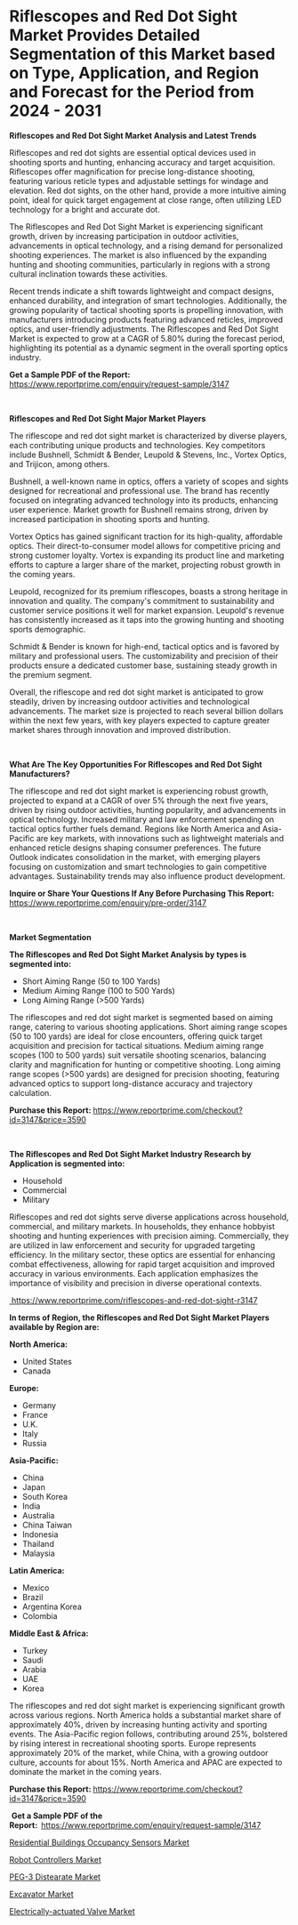 <p><h1>Riflescopes and Red Dot Sight Market Provides Detailed Segmentation of this Market based on Type, Application, and Region and Forecast for the Period from 2024 - 2031</h1></p><p><strong>Riflescopes and Red Dot Sight Market Analysis and Latest Trends</strong></p>
<p><p>Riflescopes and red dot sights are essential optical devices used in shooting sports and hunting, enhancing accuracy and target acquisition. Riflescopes offer magnification for precise long-distance shooting, featuring various reticle types and adjustable settings for windage and elevation. Red dot sights, on the other hand, provide a more intuitive aiming point, ideal for quick target engagement at close range, often utilizing LED technology for a bright and accurate dot.</p><p>The Riflescopes and Red Dot Sight Market is experiencing significant growth, driven by increasing participation in outdoor activities, advancements in optical technology, and a rising demand for personalized shooting experiences. The market is also influenced by the expanding hunting and shooting communities, particularly in regions with a strong cultural inclination towards these activities.</p><p>Recent trends indicate a shift towards lightweight and compact designs, enhanced durability, and integration of smart technologies. Additionally, the growing popularity of tactical shooting sports is propelling innovation, with manufacturers introducing products featuring advanced reticles, improved optics, and user-friendly adjustments. The Riflescopes and Red Dot Sight Market is expected to grow at a CAGR of 5.80% during the forecast period, highlighting its potential as a dynamic segment in the overall sporting optics industry.</p></p>
<p><strong>Get a Sample PDF of the Report:&nbsp;</strong> <a href="https://www.reportprime.com/enquiry/request-sample/3147">https://www.reportprime.com/enquiry/request-sample/3147</a></p>
<p>&nbsp;</p>
<p><strong>Riflescopes and Red Dot Sight Major Market Players</strong></p>
<p><p>The riflescope and red dot sight market is characterized by diverse players, each contributing unique products and technologies. Key competitors include Bushnell, Schmidt & Bender, Leupold & Stevens, Inc., Vortex Optics, and Trijicon, among others.</p><p>Bushnell, a well-known name in optics, offers a variety of scopes and sights designed for recreational and professional use. The brand has recently focused on integrating advanced technology into its products, enhancing user experience. Market growth for Bushnell remains strong, driven by increased participation in shooting sports and hunting.</p><p>Vortex Optics has gained significant traction for its high-quality, affordable optics. Their direct-to-consumer model allows for competitive pricing and strong customer loyalty. Vortex is expanding its product line and marketing efforts to capture a larger share of the market, projecting robust growth in the coming years.</p><p>Leupold, recognized for its premium riflescopes, boasts a strong heritage in innovation and quality. The company's commitment to sustainability and customer service positions it well for market expansion. Leupold's revenue has consistently increased as it taps into the growing hunting and shooting sports demographic.</p><p>Schmidt & Bender is known for high-end, tactical optics and is favored by military and professional users. The customizability and precision of their products ensure a dedicated customer base, sustaining steady growth in the premium segment.</p><p>Overall, the riflescope and red dot sight market is anticipated to grow steadily, driven by increasing outdoor activities and technological advancements. The market size is projected to reach several billion dollars within the next few years, with key players expected to capture greater market shares through innovation and improved distribution.</p></p>
<p>&nbsp;</p>
<p><strong>What Are The Key Opportunities For Riflescopes and Red Dot Sight Manufacturers?</strong></p>
<p><p>The riflescope and red dot sight market is experiencing robust growth, projected to expand at a CAGR of over 5% through the next five years, driven by rising outdoor activities, hunting popularity, and advancements in optical technology. Increased military and law enforcement spending on tactical optics further fuels demand. Regions like North America and Asia-Pacific are key markets, with innovations such as lightweight materials and enhanced reticle designs shaping consumer preferences. The future Outlook indicates consolidation in the market, with emerging players focusing on customization and smart technologies to gain competitive advantages. Sustainability trends may also influence product development.</p></p>
<p><strong>Inquire or Share Your Questions If Any Before Purchasing This Report:</strong> <a href="https://www.reportprime.com/enquiry/pre-order/3147">https://www.reportprime.com/enquiry/pre-order/3147</a></p>
<p>&nbsp;</p>
<p><strong>Market Segmentation</strong></p>
<p><strong>The Riflescopes and Red Dot Sight Market Analysis by types is segmented into:</strong></p>
<p><ul><li>Short Aiming Range (50 to 100 Yards)</li><li>Medium Aiming Range (100 to 500 Yards)</li><li>Long Aiming Range (>500 Yards)</li></ul></p>
<p><p>The riflescopes and red dot sight market is segmented based on aiming range, catering to various shooting applications. Short aiming range scopes (50 to 100 yards) are ideal for close encounters, offering quick target acquisition and precision for tactical situations. Medium aiming range scopes (100 to 500 yards) suit versatile shooting scenarios, balancing clarity and magnification for hunting or competitive shooting. Long aiming range scopes (>500 yards) are designed for precision shooting, featuring advanced optics to support long-distance accuracy and trajectory calculation.</p></p>
<p><strong>Purchase this Report:&nbsp;</strong><a href="https://www.reportprime.com/checkout?id=3147&price=3590">https://www.reportprime.com/checkout?id=3147&price=3590</a></p>
<p>&nbsp;</p>
<p><strong>The Riflescopes and Red Dot Sight Market Industry Research by Application is segmented into:</strong></p>
<p><ul><li>Household</li><li>Commercial</li><li>Military</li></ul></p>
<p><p>Riflescopes and red dot sights serve diverse applications across household, commercial, and military markets. In households, they enhance hobbyist shooting and hunting experiences with precision aiming. Commercially, they are utilized in law enforcement and security for upgraded targeting efficiency. In the military sector, these optics are essential for enhancing combat effectiveness, allowing for rapid target acquisition and improved accuracy in various environments. Each application emphasizes the importance of visibility and precision in diverse operational contexts.</p></p>
<p><a href="https://www.reportprime.com/riflescopes-and-red-dot-sight-r3147">&nbsp;https://www.reportprime.com/riflescopes-and-red-dot-sight-r3147</a></p>
<p><strong>In terms of Region, the Riflescopes and Red Dot Sight Market Players available by Region are:</strong></p>
<p>
    <p> <strong> North America: </strong>
        <ul>
            <li>United States</li>
            <li>Canada</li>
        </ul>
        </p> 
    <p> <strong> Europe: </strong>
        <ul>
            <li>Germany</li>
            <li>France</li>
            <li>U.K.</li>
            <li>Italy</li>
            <li>Russia</li>
        </ul>
        </p> 
    <p> <strong> Asia-Pacific: </strong>
        <ul>
            <li>China</li>
            <li>Japan</li>
            <li>South Korea</li>
            <li>India</li>
            <li>Australia</li>
            <li>China Taiwan</li>
            <li>Indonesia</li>
            <li>Thailand</li>
            <li>Malaysia</li>
        </ul>
        </p> 
    <p> <strong> Latin America: </strong>
        <ul>
            <li>Mexico</li>
            <li>Brazil</li>
            <li>Argentina Korea</li>
            <li>Colombia</li>
        </ul>
        </p> 
    <p> <strong> Middle East & Africa: </strong>
        <ul>
            <li>Turkey</li>
            <li>Saudi</li>
            <li>Arabia</li>
            <li>UAE</li>
            <li>Korea</li>
        </ul>
    </p>
    </p>
<p><p>The riflescopes and red dot sight market is experiencing significant growth across various regions. North America holds a substantial market share of approximately 40%, driven by increasing hunting activity and sporting events. The Asia-Pacific region follows, contributing around 25%, bolstered by rising interest in recreational shooting sports. Europe represents approximately 20% of the market, while China, with a growing outdoor culture, accounts for about 15%. North America and APAC are expected to dominate the market in the coming years.</p></p>
<p><strong>Purchase this Report: </strong><a href="https://www.reportprime.com/checkout?id=3147&price=3590">https://www.reportprime.com/checkout?id=3147&price=3590</a></p>
<p>&nbsp;<strong>Get a Sample PDF of the Report:&nbsp;&nbsp;</strong><a href="https://www.reportprime.com/enquiry/request-sample/3147">https://www.reportprime.com/enquiry/request-sample/3147</a></p>
<p><strong></strong></p>
<p><p><a href="https://github.com/CliffMedina6/Market-Research-Report-List-6/blob/main/residential-buildings-occupancy-sensors-market.md">Residential Buildings Occupancy Sensors Market</a></p><p><a href="https://www.linkedin.com/pulse/what-growth-opportunities-challenges-robot-controllers-market-cugfc?trackingId=gtvkBa6QRJC%2Fskwp7xcRug%3D%3D">Robot Controllers Market</a></p><p><a href="https://issuu.com/reportprime-2/docs/peg-3-distearate-market-size-2030.p_78cac021e0432c">PEG-3 Distearate Market</a></p><p><a href="https://www.linkedin.com/pulse/excavator-market-global-regional-analysis-focus-region-hln2c?trackingId=sch5ZmO7QjG%2BmDBELAM7WQ%3D%3D">Excavator Market</a></p><p><a href="https://issuu.com/reportprime-2/docs/electrically-actuated-valve-market-size-2030.pptx">Electrically-actuated Valve Market</a></p></p>